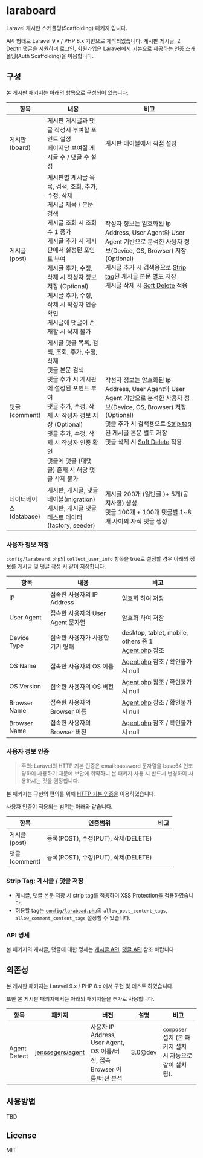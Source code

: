 # laraboard

Laravel 게시판 스캐폴딩(Scaffolding) 패키지 입니다.

API 형태로 Laravel 9.x / PHP 8.x 기반으로 제작되었습니다. 게시판 게시글, 2 Depth 댓글을 지원하며 로그인, 회원가입은 Laravel에서 기본으로 제공하는 인증 스캐폴딩(Auth Scaffolding)을 이용합니다.

## 구성

본 게시판 패키지는 아래의 항목으로 구성되어 있습니다.

| 항목 | 내용 | 비고 |
| ---- | ---- | ---- |
| 게시판<br>(board) | 게시판 게시글과 댓글 작성시 부여할 포인트 설정<br> 페이지당 보여질 게시글 수 / 댓글 수 설정 | 게시판 테이블에서 직접 설정 |
| 게시글<br>(post) | 게시판별 게시글 목록, 검색, 조회, 추가, 수정, 삭제<br> 게시글 제목 / 본문 검색<br> 게시글 조회 시 조회수 1 증가<br> 게시글 추가 시 게시판에서 설정된 포인트 부여<br> 게시글 추가, 수정, 삭제 시 작성자 정보 저장 (Optional)<br> 게시글 추가, 수정, 삭제 시 작성자 인증 확인<br> 게시글에 댓글이 존재할 시 삭제 불가 | 작성자 정보는 암호화된 Ip Address, User Agent와 User Agent 기반으로 분석한 사용자 정보(Device, OS, Browser) 저장 (Optional)<br> 게시글 추가 시 검색용으로 [Strip tag](https://www.php.net/manual/en/function.strip-tags.php)된 게시글 본문 별도 저장<br> 게시글 삭제 시 [Soft Delete](https://laravel.kr/docs/9.x/eloquent#%EC%86%8C%ED%94%84%ED%8A%B8%20%EC%82%AD%EC%A0%9C%ED%95%98%EA%B8%B0) 적용 |
| 댓글<br>(comment) | 게시글 댓글 목록, 검색, 조회, 추가, 수정, 삭제<br> 댓글 본문 검색<br> 댓글 추가 시 게시판에 설정된 포인트 부여<br> 댓글 추가, 수정, 삭제 시 작성자 정보 저장 (Optional)<br> 댓글 추가, 수정, 삭제 시 작성자 인증 확인<br> 댓글에 댓글 (대댓글) 존재 시 해당 댓글 삭제 불가 | 작성자 정보는 암호화된 Ip Address, User Agent와 User Agent 기반으로 분석한 사용자 정보(Device, OS, Browser) 저장 (Optional)<br> 댓글 추가 시 검색용으로 [Strip tag](https://www.php.net/manual/en/function.strip-tags.php)된 게시글 본문 별도 저장<br> 댓글 삭제 시 [Soft Delete](https://laravel.kr/docs/9.x/eloquent#%EC%86%8C%ED%94%84%ED%8A%B8%20%EC%82%AD%EC%A0%9C%ED%95%98%EA%B8%B0) 적용 |
| 데이터베이스<br>(database) | 게시판, 게시글, 댓글 테이블(migration) <br> 게시판, 게시글 댓글 테스트 데이터 (factory, seeder) <br>| 게시글 200개 (일반글 )+ 5개(공지사항) 생성 <br> 댓글 100개 + 100개 댓글별 1~8개 사이의 자식 댓글 생성 |

### 사용자 정보 저장

`config/laraboard.php`의 `collect_user_info` 항목을 true로 설정할 경우 아래의 정보를 게시글 및 댓글 작성 시 같이 저장합니다.

| 항목 | 내용 | 비고 |
| ---- | ---- | ---- |
| IP | 접속한 사용자의 IP Address | 암호화 하여 저장 |
| User Agent | 접속한 사용자의 User Agent 문자열 | 암호화 하여 저장 |
| Device Type | 접속한 사용자가 사용한 기기 형태 | desktop, tablet, mobile, others 중 1<br> [Agent.php](/"/src/Support/Detect/Agent.php") 참조|
| OS Name | 접속한 사용자의 OS 이름 | [Agent.php]("/src/Support/Detect/Agent.php") 참조 / 확인불가 시 null |
| OS Version | 접속한 사용자의 OS 버전 | [Agent.php]("/src/Support/Detect/Agent.php") 참조 / 확인불가 시 null  |
| Browser Name | 접속한 사용자의 Browser 이름 | [Agent.php]("/src/Support/Detect/Agent.php") 참조 / 확인불가 시 null  |
| Browser Name | 접속한 사용자의 Browser 버전 | [Agent.php]("/src/Support/Detect/Agent.php") 참조 / 확인불가 시 null  |

### 사용자 정보 인증

> 주의: Laravel의 HTTP 기본 인증은 email:password 문자열을 base64 인코딩하여 사용하기 때문에 보안에 취약하니 본 패키지 사용 시 반드시 변경하여 사용하시는 것을 권장합니다.

본 패키지는 구현의 편의를 위해 [HTTP 기본 인증](https://laravel.kr/docs/9.x/authentication#HTTP%20%EA%B8%B0%EB%B3%B8%20%EC%9D%B8%EC%A6%9D)을 이용하였습니다.

사용자 인증이 적용되는 범위는 아래와 같습니다.

| 항목 | 인증범위 | 비고 |
| ---- | ---- | ---- |
| 게시글<br>(post) | 등록(POST), 수정(PUT), 삭제(DELETE) |  |
| 댓글<br>(comment) | 등록(POST), 수정(PUT), 삭제(DELETE) |  |

### Strip Tag: 게시글 / 댓글 저장

- 게시글, 댓글 본문 저장 시 strip tag를 적용하며 XSS Protection을 적용하였습니다.
- 허용할 tag는 [`config/laraboad.php`]("src/Laraboard/config/laraboard.php")의 `allow_post_content_tags`, `allow_comment_content_tags` 설정할 수 있습니다.

### API 명세

본 패키지의 게시글, 댓글에 대한 명세는 [게시글 API](rest.comment.example.http), [댓글 API](rest.comment.example.http) 참조 바랍니다.

## 의존성

본 게시판 패키지는 Laravel 9.x / PHP 8.x 에서 구현 및 테스트 하였습니다.

또한 본 게시판 패키지에서는 아래의 패키지들을 추가로 사용합니다.

| 항목 | 패키지 | 버전 | 설명 | 비고 |
| ---- | ----- | ---- | ---- | ----- |
| Agent Detect | [jenssegers/agent](https://packagist.org/packages/jenssegers/agent) | 사용자 IP Address, User Agent, OS 이름/버전, 접속 Browser 이름/버전 분석 | 3.0@dev | `composer` 설치 (본 패키지 설치 시 자동으로 같이 설치됨). |

## 사용방법

TBD 

## License

MIT